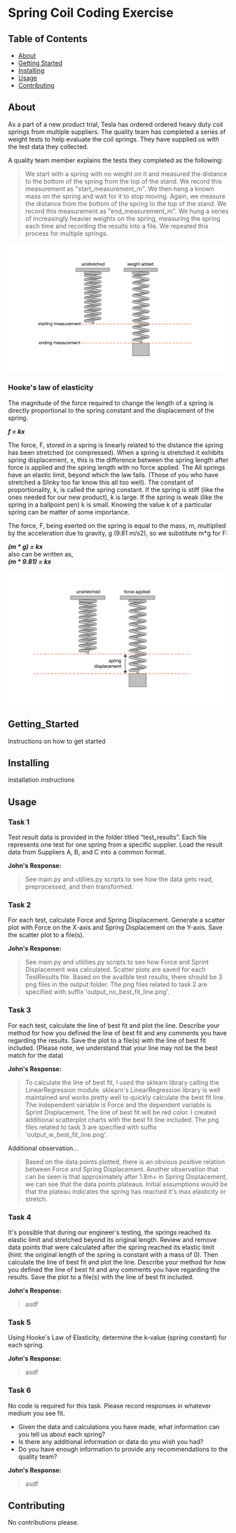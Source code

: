 # Spring Coil Coding Exercise

## Table of Contents
- [About](#about)
- [Getting Started](#getting_started)
- [Installing](#installing)
- [Usage](#usage)
- [Contributing](#Contributing)

## About
As a part of a new product trial, Tesla has ordered ordered heavy duty coil springs from multiple suppliers. The quality team has completed a series of weight tests to help evaluate the coil springs. They have supplied us with the test data they collected.

A quality team member explains the tests they completed as the following:
> We start with a spring with no weight on it and measured the distance to the bottom of the spring from the top of the stand. We record this measurement as "start_measurement_m". We then hang a known mass on the spring and wait for it to stop moving. Again, we measure the distance from the bottom of the spring to the top of the stand. We record this measurement as "end_measurement_m". We hung a series of increasingly heavier weights on the spring, measuring the spring each time and recording the results into a file. We repeated this process for multiple springs.

<p align="center">
  <img src='img/spring_test.png' alt='spring test' />
</p>

### Hooke's law of elasticity
The magnitude of the force required to change the length of a spring is directly proportional to the spring constant and the displacement of the spring.

  **_f = kx_**

The force, F, stored in a spring is linearly related to the distance the spring has been stretched (or compressed). When a spring is stretched it exhibits spring displacement, x, this is the difference between the spring length after force is applied and the spring length with no force applied. The All springs have an elastic limit, beyond which the law fails. (Those of you who have stretched a Slinky too far know this all too well). The constant of proportionality, k, is called the spring constant. If the spring is stiff (like the ones needed for our new product), k is large. If the spring is weak (like the spring in a ballpoint pen) k is small. Knowing the value k of a particular spring can be matter of some importance.

The force, F, being exerted on the spring is equal to the mass, m, multiplied by the acceleration due to gravity, g (9.81 m/s2), so we substitute m*g for F:

  **_(m * g) = kx_** <br />
  also can be written as, <br />
  **_(m * 9.81) = kx_**

<p align="center">
  <img src='img/spring_displace.png' alt='spring displacement' />
</p>

## Getting_Started
Instructions on how to get started

## Installing
installation instructions

## Usage

### Task 1
Test result data is provided in the folder titled “test_results”. Each file represents one test for one spring from a specific supplier. Load the result data from Suppliers A, B, and C into a common format.

**John's Response:**
> See main.py and utiliies.py scripts to see how the data gets read, preprocessed, and then transformed.  

### Task 2
For each test, calculate Force and Spring Displacement. Generate a scatter plot with Force on the X-axis and Spring Displacement on the Y-axis. Save the scatter plot to a file(s).

**John's Response:**
> See main.py and utilities.py scripts to see how Force and Sprint Displacement was calculated.  Scatter plots are saved for each TestResults file.  Based on the availble test results, there should be 3 png files in the output folder.  The png files related to task 2 are specified with suffix 'output_no_best_fit_line.png'.

### Task 3
For each test, calculate the line of best fit and plot the line. Describe your method for how you defined the line of best fit and any comments you have regarding the results. Save the plot to a file(s) with the line of best fit included. (Please note, we understand that your line may not be the best match for the data)

**John's Response:**
> To calculate the line of best fit, I used the sklearn library calling the LinearRegression module.  sklearn's LinearRegression library is well maintained and works pretty well to quickly calculate the best fit line.  The independent variable is Force and the dependent variable is Sprint Displacement.  The line of best fit will be red color.  I created additional scatterplot charts with the best fit line included.  The png files related to task 3 are specified with suffix 'output_w_best_fit_line.png'.

Additional observation...
> Based on the data points plotted, there is an obvious positive relation between Force and Spring Displacement.  Another observation that can be seen is that approximately after 1.8m+ in Spring Displacement, we can see that the data points plateaus.  Initial assumptions would be that the plateau indicates the spring has reached it's max elasticity or stretch.

### Task 4
It's possible that during our engineer's testing, the springs reached its elastic limit and stretched beyond its original length. Review and remove data points that were calculated after the spring reached its elastic limit (hint: the original length of the spring is constant with a mass of 0). Then calculate the line of best fit and plot the line. Describe your method for how you defined the line of best fit and any comments you have regarding the results. Save the plot to a file(s) with the line of best fit included.

**John's Response:**
> asdf

### Task 5
Using Hooke's Law of Elasticity, determine the k-value (spring constant) for each spring.

**John's Response:**
> asdf

### Task 6
No code is required for this task. Please record responses in whatever medium you see fit.
- Given the data and calculations you have made, what information can you tell us about each spring?
- Is there any additional information or data do you wish you had?
- Do you have enough information to provide any recommendations to the quality team?

**John's Response:**
> asdf


## Contributing
No contributions please.
